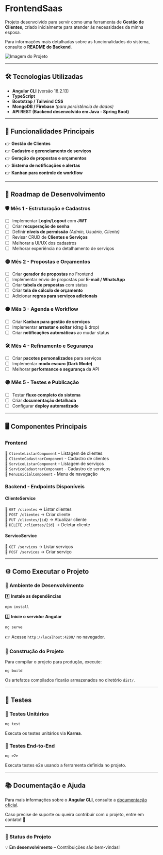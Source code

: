 # **FrontendSaas**

Projeto desenvolvido para servir como uma ferramenta de **Gestão de Clientes**, criado inicialmente para atender às necessidades da minha esposa.

Para informações mais detalhadas sobre as funcionalidades do sistema, consulte o **README do Backend**.

![Imagem do Projeto](https://github.com/user-attachments/assets/9bb70156-f1ae-4928-9b8e-ca339f757c42)

---

## **🛠 Tecnologias Utilizadas**

- **Angular CLI** (versão 18.2.13)
- **TypeScript**
- **Bootstrap / Tailwind CSS**
- **MongoDB / Firebase** *(para persistência de dados)*
- **API REST (Backend desenvolvido em Java - Spring Boot)**

---

## **📌 Funcionalidades Principais**

👉 **Gestão de Clientes**  
👉 **Cadastro e gerenciamento de serviços**  
👉 **Geração de propostas e orçamentos**  
👉 **Sistema de notificações e alertas**  
👉 **Kanban para controle de workflow**  

---

## **📅 Roadmap de Desenvolvimento**

### **🛡️ Mês 1 - Estruturação e Cadastros**
- [ ] Implementar **Login/Logout** com **JWT**
- [ ] Criar **recuperação de senha**
- [ ] Definir **níveis de permissão** *(Admin, Usuário, Cliente)*
- [ ] Revisar CRUD de **Clientes e Serviços**
- [ ] Melhorar a UI/UX dos cadastros
- [ ] Melhorar experiência no detalhamento de serviços

### **🟡 Mês 2 - Propostas e Orçamentos**
- [ ] Criar **gerador de propostas** no Frontend
- [ ] Implementar envio de propostas por **E-mail / WhatsApp**
- [ ] Criar **tabela de propostas** com status
- [ ] Criar **tela de cálculo de orçamento**
- [ ] Adicionar **regras para serviços adicionais**

### **🟠 Mês 3 - Agenda e Workflow**
- [ ] Criar **Kanban para gestão de serviços**
- [ ] Implementar **arrastar e soltar** (drag & drop)
- [ ] Criar **notificações automáticas** ao mudar status

### **🛠️ Mês 4 - Refinamento e Segurança**
- [ ] Criar **pacotes personalizados** para serviços
- [ ] Implementar **modo escuro (Dark Mode)**
- [ ] Melhorar **performance e segurança** da API

### **🟣 Mês 5 - Testes e Publicação**
- [ ] Testar **fluxo completo do sistema**
- [ ] Criar **documentação detalhada**
- [ ] Configurar **deploy automatizado**

---

## **🖥 Componentes Principais**

### **Frontend**
📌 `ClienteListarComponent` - Listagem de clientes  
📌 `ClienteCadastrarComponent` - Cadastro de clientes  
📌 `ServicoListarComponent` - Listagem de serviços  
📌 `ServicoCadastrarComponent` - Cadastro de serviços  
📌 `MenuInicialComponent` - Menu de navegação  

### **Backend - Endpoints Disponíveis**

#### **ClienteService**
🔹 `GET /clientes` → Listar clientes  
🔹 `POST /clientes` → Criar cliente  
🔹 `PUT /clientes/{id}` → Atualizar cliente  
🔹 `DELETE /clientes/{id}` → Deletar cliente  

#### **ServicoService**
🔹 `GET /servicos` → Listar serviços  
🔹 `POST /servicos` → Criar serviço  

---

## **⚙️ Como Executar o Projeto**

### **🔹 Ambiente de Desenvolvimento**

1️⃣ **Instale as dependências**  
```bash
npm install
```

2️⃣ **Inicie o servidor Angular**  
```bash
ng serve
```
👉 Acesse `http://localhost:4200/` no navegador.  

### **🔹 Construção do Projeto**
Para compilar o projeto para produção, execute:  
```bash
ng build
```
Os artefatos compilados ficarão armazenados no diretório `dist/`.  

---

## **🤖 Testes**

### **🔹 Testes Unitários**
```bash
ng test
```
Executa os testes unitários via **Karma**.  

### **🔹 Testes End-to-End**
```bash
ng e2e
```
Executa testes e2e usando a ferramenta definida no projeto.  

---

## **📚 Documentação e Ajuda**

Para mais informações sobre o **Angular CLI**, consulte a [documentação oficial](https://angular.io/cli).  

Caso precise de suporte ou queira contribuir com o projeto, entre em contato! 🚀  

---

### **📢 Status do Projeto**  
💡 **Em desenvolvimento** – Contribuições são bem-vindas!  

